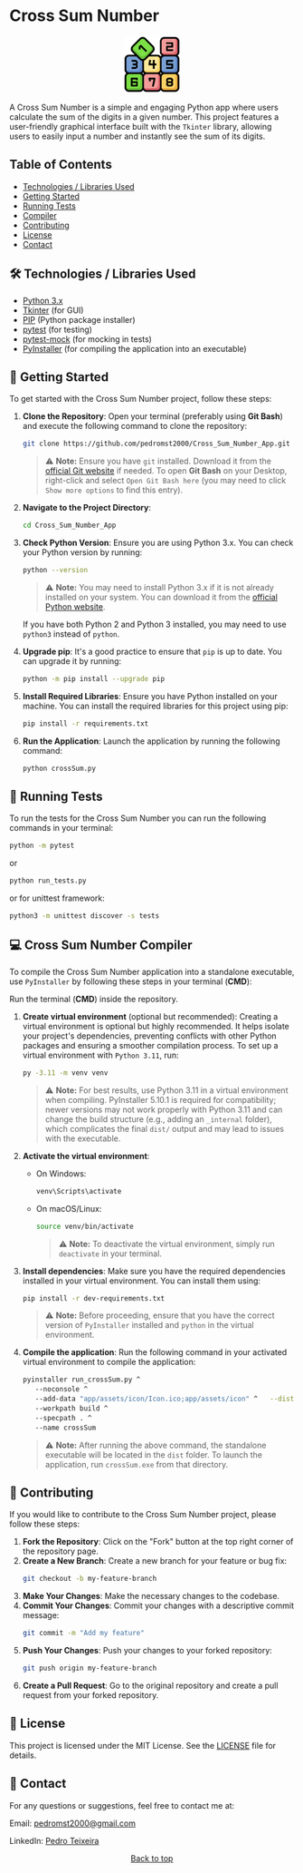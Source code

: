 # Cross Sum Number

<!-- image -->

<p align="center">
  <img src="assets/logo.png" alt="Cross Sum Number Icon" width="100">
</p>

A Cross Sum Number is a simple and engaging Python app where users calculate the sum of the digits in a given number. This project features a user-friendly graphical interface built with the `Tkinter` library, allowing users to easily input a number and instantly see the sum of its digits.

## Table of Contents

- [Technologies / Libraries Used](#hammer_and_wrench-technologies--libraries-used)
- [Getting Started](#rocket-getting-started)
- [Running Tests](#test_tube-running-tests)
- [Compiler](#computer-cross-sum-number-compiler)
- [Contributing](#handshake-contributing)
- [License](#page_facing_up-license)
- [Contact](#email-contact)

## :hammer_and_wrench: Technologies / Libraries Used

- [Python 3.x](https://www.python.org/)
- [Tkinter](https://docs.python.org/3/library/tkinter.html) (for GUI)
- [PIP](https://pip.pypa.io/en/stable/) (Python package installer)
- [pytest](https://docs.pytest.org/en/stable/) (for testing)
- [pytest-mock](https://github.com/pytest-dev/pytest-mock) (for mocking in tests)
- [PyInstaller](https://pyinstaller.readthedocs.io/en/stable/) (for compiling the application into an executable)

## :rocket: Getting Started

To get started with the Cross Sum Number project, follow these steps:

1. **Clone the Repository**:
   Open your terminal (preferably using **Git Bash**) and execute the following command to clone the repository:

   ```bash
   git clone https://github.com/pedromst2000/Cross_Sum_Number_App.git
   ```

   > ⚠️ **Note:** Ensure you have `git` installed. Download it from the [official Git website](https://git-scm.com/downloads) if needed. To open **Git Bash** on your Desktop, right-click and select `Open Git Bash here` (you may need to click `Show more options` to find this entry).

2. **Navigate to the Project Directory**:

   ```bash
   cd Cross_Sum_Number_App
   ```

3. **Check Python Version**:
   Ensure you are using Python 3.x. You can check your Python version by running:

   ```bash
   python --version
   ```

   > ⚠️ **Note:** You may need to install Python 3.x if it is not already installed on your system. You can download it from the [official Python website](https://www.python.org/downloads/).

   If you have both Python 2 and Python 3 installed, you may need to use `python3` instead of `python`.

4. **Upgrade pip**:
   It's a good practice to ensure that `pip` is up to date. You can upgrade it by running:

   ```bash
   python -m pip install --upgrade pip
   ```

5. **Install Required Libraries**:
   Ensure you have Python installed on your machine. You can install the required libraries for this project using pip:

   ```bash
   pip install -r requirements.txt
   ```

6. **Run the Application**:
   Launch the application by running the following command:

   ```bash
   python crossSum.py
   ```

## :test_tube: Running Tests

To run the tests for the Cross Sum Number you can run the following commands in your terminal:

```bash
python -m pytest
```

or

```bash
python run_tests.py
```

or for unittest framework:

```bash
python3 -m unittest discover -s tests
```

## :computer: Cross Sum Number Compiler

To compile the Cross Sum Number application into a standalone executable, use `PyInstaller` by following these steps in your terminal (**CMD**):

Run the terminal (**CMD**) inside the repository.

1. **Create virtual environment** (optional but recommended):
   Creating a virtual environment is optional but highly recommended. It helps isolate your project's dependencies, preventing conflicts with other Python packages and ensuring a smoother compilation process. To set up a virtual environment with `Python 3.11`, run:

   ```bash
   py -3.11 -m venv venv
   ```

   > ⚠️ **Note:** For best results, use Python 3.11 in a virtual environment when compiling. PyInstaller 5.10.1 is required for compatibility; newer versions may not work properly with Python 3.11 and can change the build structure (e.g., adding an `_internal` folder), which complicates the final `dist/` output and may lead to issues with the executable.

2. **Activate the virtual environment**:

   - On Windows:
     ```bash
     venv\Scripts\activate
     ```
   - On macOS/Linux:

     ```bash
     source venv/bin/activate
     ```

     > ⚠️ **Note:** To deactivate the virtual environment, simply run `deactivate` in your terminal.

3. **Install dependencies**:
   Make sure you have the required dependencies installed in your virtual environment. You can install them using:

   ```bash
   pip install -r dev-requirements.txt
   ```

   > ⚠️ **Note:** Before proceeding, ensure that you have the correct version of `PyInstaller` installed and `python` in the virtual environment.

4. **Compile the application**:
   Run the following command in your activated virtual environment to compile the application:

   ```bash
   pyinstaller run_crossSum.py ^
      --noconsole ^
      --add-data "app/assets/icon/Icon.ico;app/assets/icon" ^   --distpath dist ^
      --workpath build ^
      --specpath . ^
      --name crossSum
   ```

   > ⚠️ **Note:** After running the above command, the standalone executable will be located in the `dist` folder. To launch the application, run `crossSum.exe` from that directory.

## :handshake: Contributing

If you would like to contribute to the Cross Sum Number project, please follow these steps:

1. **Fork the Repository**: Click on the "Fork" button at the top right corner of the repository page.
2. **Create a New Branch**: Create a new branch for your feature or bug fix:
   ```bash
   git checkout -b my-feature-branch
   ```
3. **Make Your Changes**: Make the necessary changes to the codebase.
4. **Commit Your Changes**: Commit your changes with a descriptive commit message:
   ```bash
   git commit -m "Add my feature"
   ```
5. **Push Your Changes**: Push your changes to your forked repository:
   ```bash
   git push origin my-feature-branch
   ```
6. **Create a Pull Request**: Go to the original repository and create a pull request from your forked repository.

## :page_facing_up: License

This project is licensed under the MIT License. See the [LICENSE](LICENSE) file for details.

## :email: Contact

For any questions or suggestions, feel free to contact me at:

Email: [pedromst2000@gmail.com](mailto:pedromst2000@gmail.com)

LinkedIn: [Pedro Teixeira](https://www.linkedin.com/in/pedromst2000)

<p align="center">
 <a href="#top">Back to top</a>
</p>
